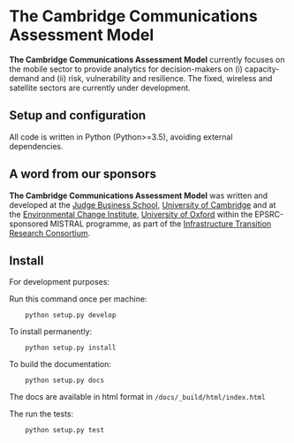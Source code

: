 # The Cambridge Communications Assessment Model

**The Cambridge Communications Assessment Model** currently focuses on 
the mobile sector to provide analytics for 
decision-makers on (i) capacity-demand and (ii) risk, vulnerability 
and resilience. The fixed, wireless and satellite sectors are currently under development. 

## Setup and configuration

All code is written in Python (Python>=3.5), avoiding external dependencies.

## A word from our sponsors

**The Cambridge Communications Assessment Model** was written and 
developed at the [Judge Business School](http://www.jbs.cam.ac.uk/home/), 
[University of Cambridge](http://www.cam.ac.uk/) and at the [Environmental Change Institute](http://www.eci.ox.ac.uk/), 
[University of Oxford](https://www.ox.ac.uk/) within the EPSRC-sponsored MISTRAL programme, 
as part of the [Infrastructure Transition Research Consortium](http://www.itrc.org.uk/).

## Install

For development purposes:

Run this command once per machine:

        python setup.py develop

To install permanently:

        python setup.py install

To build the documentation:

        python setup.py docs

The docs are available in html format in `/docs/_build/html/index.html`

The run the tests:

        python setup.py test
